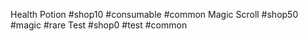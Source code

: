 Health Potion #shop10 #consumable #common
Magic Scroll #shop50 #magic #rare
Test #shop0 #test #common 